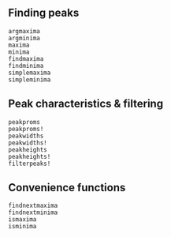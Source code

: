 ## Finding peaks

```@docs
argmaxima
argminima
maxima
minima
findmaxima
findminima
simplemaxima
simpleminima
```

## Peak characteristics & filtering

```@docs
peakproms
peakproms!
peakwidths
peakwidths!
peakheights
peakheights!
filterpeaks!
```

## Convenience functions

```@docs
findnextmaxima
findnextminima
ismaxima
isminima
```

